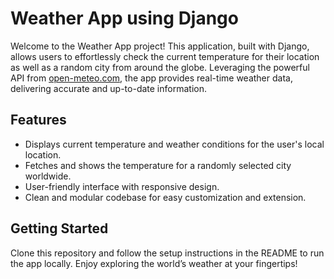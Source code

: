 # Weather App using Django

Welcome to the Weather App project! This application, built with Django, allows users to effortlessly check the current temperature for their location as well as a random city from around the globe. Leveraging the powerful API from [open-meteo.com](https://open-meteo.com/), the app provides real-time weather data, delivering accurate and up-to-date information.

## Features
- Displays current temperature and weather conditions for the user's local location.
- Fetches and shows the temperature for a randomly selected city worldwide.
- User-friendly interface with responsive design.
- Clean and modular codebase for easy customization and extension.

## Getting Started
Clone this repository and follow the setup instructions in the README to run the app locally. Enjoy exploring the world’s weather at your fingertips!
